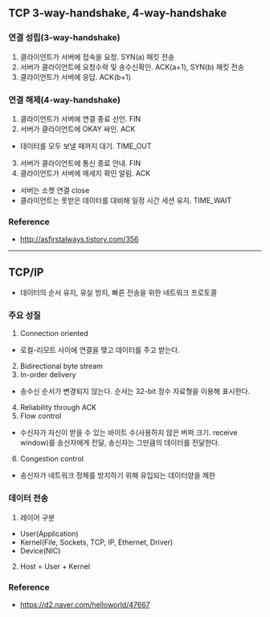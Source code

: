## TCP 3-way-handshake, 4-way-handshake
### 연결 성립(3-way-handshake)
1. 클라이언트가 서버에 접속을 요청. SYN(a) 패킷 전송
2. 서버가 클라이언트에 요청수락 및 송수신확인. ACK(a+1), SYN(b) 패킷 전송
3. 클라이언트가 서버에 응답. ACK(b+1)

### 연결 해제(4-way-handshake)
1. 클라이언트가 서버에 연결 종료 선언. FIN
2. 서버가 클라이언트에 OKAY 싸인. ACK
* 데이터를 모두 보낼 때까지 대기. TIME_OUT
3. 서버가 클라이언트에 통신 종료 안내. FIN
4. 클라이언트가 서버에 메세지 확인 알림. ACK
* 서버는 소켓 연결 close
* 클라이언트는 못받은 데이터를 대비해 일정 시간 세션 유지. TIME_WAIT

### Reference
* http://asfirstalways.tistory.com/356

***

## TCP/IP
* 데이터의 순서 유지, 유실 방지, 빠른 전송을 위한 네트워크 프로토콜
### 주요 성질
1. Connection oriented
* 로컬-리모트 사이에 연결을 맺고 데이터를 주고 받는다.
2. Bidirectional byte stream
3. In-order delivery
* 송수신 순서가 변경되지 않는다. 순서는 32-bit 정수 자료형을 이용해 표시한다.
4. Reliability through ACK
5. Flow control
* 수신자가 자신이 받을 수 있는 바이트 수(사용하지 않은 버퍼 크기. receive window)를 송신자에게 전달, 
송신자는 그만큼의 데이터를 전달한다.
6. Congestion control
* 송신자가 네트워크 정체를 방지하기 위해 유입되는 데이터양을 제한

### 데이터 전송
1. 레이어 구분
* User(Application)
* Kernel(File, Sockets, TCP, IP, Ethernet, Driver)
* Device(NIC)

2. Host = User + Kernel

### Reference
* https://d2.naver.com/helloworld/47667
